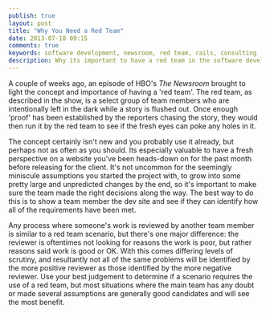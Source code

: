 ```yaml
---
publish: true
layout: post
title: "Why You Need a Red Team"
date: 2013-07-18 09:15
comments: true
keywords: software development, newsroom, red team, rails, consulting
description: Why its important to have a red team in the software development industry
---
```


A couple of weeks ago, an episode of HBO's _The Newsroom_ brought to light the concept and importance of having a 'red team'. The red team, as described in the show, is a select group of team members who are intentionally left in the dark while a story is flushed out. Once enough 'proof' has been established by the reporters chasing the story, they would then run it by the red team to see if the fresh eyes can poke any holes in it. 

The concept certainly isn't new and you probably use it already, but perhaps not as often as you should. Its especially valuable to have a fresh perspective on a website you've been heads-down on for the past month before releasing for the client. It's not uncommon for the seemingly miniscule assumptions you started the project with, to grow into some pretty large and unpredicted changes by the end, so it's important to make sure the team made the right decisions along the way. The best way to do this is to show a team member the dev site and see if they can identify how all of the requirements have been met.

Any process where someone's work is reviewed by another team member is similar to a red team scenario, but there's one major difference: the reviewer is oftentimes not looking for reasons the work is poor, but rather reasons said work is good or OK. With this comes differing levels of scrutiny, and resultantly not all of the same problems will be identified by the more positive reviewer as those identified by the more negative reviewer. Use your best judgement to determine if a scenario requires the use of a red team, but most situations where the main team has any doubt or made several assumptions are generally good candidates and will see the most benefit.
